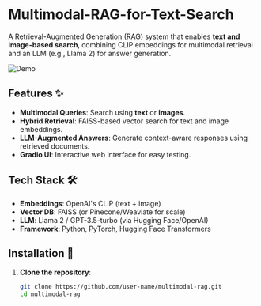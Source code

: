 # Multimodal-RAG-for-Text-Search

A Retrieval-Augmented Generation (RAG) system that enables **text and image-based search**, combining CLIP embeddings for multimodal retrieval and an LLM (e.g., Llama 2) for answer generation.

![Demo](assets/demo.gif)

## Features ✨
- **Multimodal Queries**: Search using **text** or **images**.
- **Hybrid Retrieval**: FAISS-based vector search for text and image embeddings.
- **LLM-Augmented Answers**: Generate context-aware responses using retrieved documents.
- **Gradio UI**: Interactive web interface for easy testing.

## Tech Stack 🛠️
- **Embeddings**: OpenAI's CLIP (text + image)
- **Vector DB**: FAISS (or Pinecone/Weaviate for scale)
- **LLM**: Llama 2 / GPT-3.5-turbo (via Hugging Face/OpenAI)
- **Framework**: Python, PyTorch, Hugging Face Transformers

## Installation 🚀

1. **Clone the repository**:
   ```bash
   git clone https://github.com/user-name/multimodal-rag.git
   cd multimodal-rag

